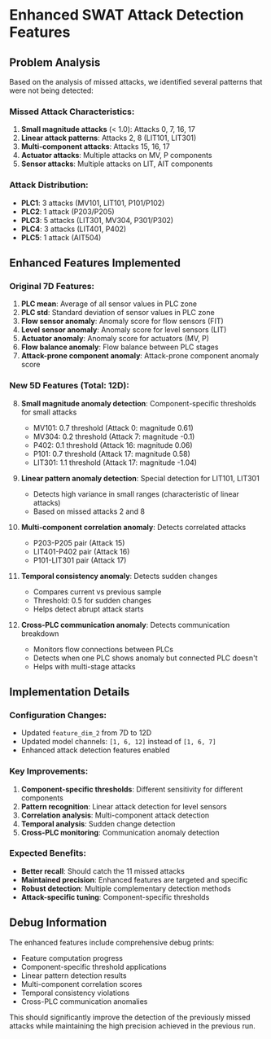 # Enhanced SWAT Attack Detection Features

## Problem Analysis
Based on the analysis of missed attacks, we identified several patterns that were not being detected:

### Missed Attack Characteristics:
1. **Small magnitude attacks** (< 1.0): Attacks 0, 7, 16, 17
2. **Linear attack patterns**: Attacks 2, 8 (LIT101, LIT301)
3. **Multi-component attacks**: Attacks 15, 16, 17
4. **Actuator attacks**: Multiple attacks on MV, P components
5. **Sensor attacks**: Multiple attacks on LIT, AIT components

### Attack Distribution:
- **PLC1**: 3 attacks (MV101, LIT101, P101/P102)
- **PLC2**: 1 attack (P203/P205)
- **PLC3**: 5 attacks (LIT301, MV304, P301/P302)
- **PLC4**: 3 attacks (LIT401, P402)
- **PLC5**: 1 attack (AIT504)

## Enhanced Features Implemented

### Original 7D Features:
1. **PLC mean**: Average of all sensor values in PLC zone
2. **PLC std**: Standard deviation of sensor values in PLC zone
3. **Flow sensor anomaly**: Anomaly score for flow sensors (FIT)
4. **Level sensor anomaly**: Anomaly score for level sensors (LIT)
5. **Actuator anomaly**: Anomaly score for actuators (MV, P)
6. **Flow balance anomaly**: Flow balance between PLC stages
7. **Attack-prone component anomaly**: Attack-prone component anomaly score

### New 5D Features (Total: 12D):
8. **Small magnitude anomaly detection**: Component-specific thresholds for small attacks
   - MV101: 0.7 threshold (Attack 0: magnitude 0.61)
   - MV304: 0.2 threshold (Attack 7: magnitude -0.1)
   - P402: 0.1 threshold (Attack 16: magnitude 0.06)
   - P101: 0.7 threshold (Attack 17: magnitude 0.58)
   - LIT301: 1.1 threshold (Attack 17: magnitude -1.04)

9. **Linear pattern anomaly detection**: Special detection for LIT101, LIT301
   - Detects high variance in small ranges (characteristic of linear attacks)
   - Based on missed attacks 2 and 8

10. **Multi-component correlation anomaly**: Detects correlated attacks
    - P203-P205 pair (Attack 15)
    - LIT401-P402 pair (Attack 16)
    - P101-LIT301 pair (Attack 17)

11. **Temporal consistency anomaly**: Detects sudden changes
    - Compares current vs previous sample
    - Threshold: 0.5 for sudden changes
    - Helps detect abrupt attack starts

12. **Cross-PLC communication anomaly**: Detects communication breakdown
    - Monitors flow connections between PLCs
    - Detects when one PLC shows anomaly but connected PLC doesn't
    - Helps with multi-stage attacks

## Implementation Details

### Configuration Changes:
- Updated `feature_dim_2` from 7D to 12D
- Updated model channels: `[1, 6, 12]` instead of `[1, 6, 7]`
- Enhanced attack detection features enabled

### Key Improvements:
1. **Component-specific thresholds**: Different sensitivity for different components
2. **Pattern recognition**: Linear attack detection for level sensors
3. **Correlation analysis**: Multi-component attack detection
4. **Temporal analysis**: Sudden change detection
5. **Cross-PLC monitoring**: Communication anomaly detection

### Expected Benefits:
- **Better recall**: Should catch the 11 missed attacks
- **Maintained precision**: Enhanced features are targeted and specific
- **Robust detection**: Multiple complementary detection methods
- **Attack-specific tuning**: Component-specific thresholds

## Debug Information
The enhanced features include comprehensive debug prints:
- Feature computation progress
- Component-specific threshold applications
- Linear pattern detection results
- Multi-component correlation scores
- Temporal consistency violations
- Cross-PLC communication anomalies

This should significantly improve the detection of the previously missed attacks while maintaining the high precision achieved in the previous run. 